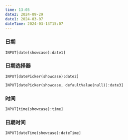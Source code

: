 ```yaml
---
time: 13:05
date2: 2024-09-29
date1: 2024-03-07
dateTime: 2024-03-13T15:07
---
```


### 日期
```meta-bind
INPUT[date(showcase):date1]
```

### 日期选择器

```meta-bind
INPUT[datePicker(showcase):date2]
```

```meta-bind
INPUT[datePicker(showcase, defaultValue(null)):date3]
```

### 时间
```meta-bind
INPUT[time(showcase):time]
```


### 日期时间
```meta-bind
INPUT[dateTime(showcase):dateTime]
```